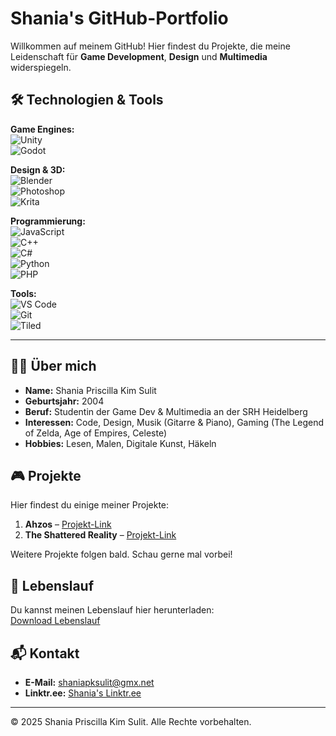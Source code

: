 # Shania's GitHub-Portfolio

Willkommen auf meinem GitHub! Hier findest du Projekte, die meine Leidenschaft für **Game Development**, **Design** und **Multimedia** widerspiegeln.

## 🛠️ **Technologien & Tools**

**Game Engines:**  
![Unity](https://img.shields.io/badge/Engine-Unity-black?logo=unity&logoColor=white)  
![Godot](https://img.shields.io/badge/Engine-Godot-blue?logo=godot-engine&logoColor=white)

**Design & 3D:**  
![Blender](https://img.shields.io/badge/3D-Blender-orange?logo=blender&logoColor=white)  
![Photoshop](https://img.shields.io/badge/Design-Photoshop-blue?logo=adobe-photoshop&logoColor=white)  
![Krita](https://img.shields.io/badge/Design-Krita-green?logo=krita&logoColor=white)  

**Programmierung:**  
![JavaScript](https://img.shields.io/badge/Programming-JavaScript-yellow?logo=javascript&logoColor=white)  
![C++](https://img.shields.io/badge/Programming-C++-blue?logo=cplusplus&logoColor=white)  
![C#](https://img.shields.io/badge/Programming-C%23-blue?logo=csharp&logoColor=white)  
![Python](https://img.shields.io/badge/Programming-Python-blue?logo=python&logoColor=white)  
![PHP](https://img.shields.io/badge/Programming-PHP-blue?logo=php&logoColor=white)  

**Tools:**  
![VS Code](https://img.shields.io/badge/Editor-VS%20Code-blue?logo=visual-studio-code&logoColor=white)  
![Git](https://img.shields.io/badge/Version%20Control-Git-orange?logo=git&logoColor=white)  
![Tiled](https://img.shields.io/badge/Tool-Tiled-blue?logo=tiled&logoColor=white)

---

## 👩‍💻 **Über mich**

- **Name:** Shania Priscilla Kim Sulit  
- **Geburtsjahr:** 2004  
- **Beruf:** Studentin der Game Dev & Multimedia an der SRH Heidelberg  
- **Interessen:** Code, Design, Musik (Gitarre & Piano), Gaming (The Legend of Zelda, Age of Empires, Celeste)  
- **Hobbies:** Lesen, Malen, Digitale Kunst, Häkeln  

## 🎮 **Projekte**

Hier findest du einige meiner Projekte:

1. **Ahzos** – [Projekt-Link](#)
2. **The Shattered Reality** – [Projekt-Link](#)

Weitere Projekte folgen bald. Schau gerne mal vorbei!

## 📄 **Lebenslauf**

Du kannst meinen Lebenslauf hier herunterladen:  
[Download Lebenslauf](https://raw.githubusercontent.com/DEINUSERNAME/DEINREPO/main/lebenslauf.pdf)

## 📬 **Kontakt**

- **E-Mail:** [shaniapksulit@gmx.net](mailto:shaniapksulit@gmx.net)  
- **Linktr.ee:** [Shania's Linktr.ee](https://linktr.ee/shaniaskaka)  

---

© 2025 Shania Priscilla Kim Sulit. Alle Rechte vorbehalten.
